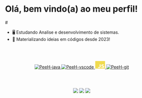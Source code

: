 <h1> Olá, bem vindo(a) ao meu perfil! </h1>
#
<ul>
  <li>🖥️ Estudando Analise e desenvolvimento de sistemas.</li>
  
  <li>🔮 Materializando ideias em códigos desde 2023!</li>
</ul>

##

<br>
<div align="center" display="inline-block">
  <a href="https://github.com/PeeHR">
  

</div>
<br>
  
<div align="center">
  
  <img alt="PeeH-java" height="30" width="33" src="https://cdn.jsdelivr.net/gh/devicons/devicon/icons/java/java-original.svg" />
  <img alt="PeeH-vscode" height="25" width="33" src="https://cdn.jsdelivr.net/gh/devicons/devicon/icons/vscode/vscode-original.svg" />
  <img  alt="PeeH-Js" height="25" width="33" src="https://raw.githubusercontent.com/devicons/devicon/master/icons/javascript/javascript-plain.svg">
  <img alt="PeeH-git" height="25" width="33" src="https://cdn.jsdelivr.net/gh/devicons/devicon/icons/git/git-original.svg" />     
  
</div>
  
  ##

<br> 
<div align="center"> 

  
  <a href="https://dev.to/peehr" target="_blank"><img src="https://img.shields.io/badge/dev.to-0A0A0A?style=for-the-badge&logo=devdotto&logoColor=white"></a>
  <a href = "mailto:lopedro45@gmail.com"><img src="https://img.shields.io/badge/-Gmail-%23333?style=for-the-badge&logo=gmail&logoColor=white" target="_blank"></a>
  <a href="https://www.linkedin.com/in/pedro-vinícius-4292a41b7/" target="_blank"><img src="https://img.shields.io/badge/-LinkedIn-%230077B5?style=for-the-badge&logo=linkedin&logoColor=white" target="_blank"></a>
  
   ##
  
</div>
</div>
